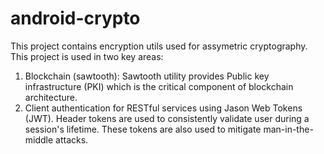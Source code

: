 # android-crypto
This project contains encryption utils used for assymetric cryptography. This project is used in two key areas:

1. Blockchain (sawtooth): Sawtooth utility provides Public key infrastructure (PKI) which is the critical component of blockchain architecture.
2. Client authentication for RESTful services using Jason Web Tokens (JWT). Header tokens are used to consistently validate user during a session's lifetime. These tokens are also used to mitigate man-in-the-middle attacks.

